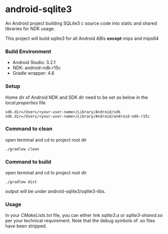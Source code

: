 # android-sqlite3
An Android project building SQLite3 c source code into static and shared libraries for NDK usage.

This project will build sqlite3 for all Android ABIs **except** mips and mips64

### Build Environment ###
* Android Studio: 3.2.1
* NDK: android-ndk-r15c
* Gradle wrapper: 4.6

### Setup ### 
Home dir of Android NDK and SDK dir need to be set as below in the *local.properties* file
~~~~
sdk.dir=/Users/<your-user-name>/Library/Android/sdk
ndk.dir=/Users/<your-user-name>/Library/Android/android-ndk-r15c
~~~~

### Command to clean
open terminal and cd to project root dir
~~~~
./gradlew clean
~~~~

### Command to build ###

open terminal and cd to project root dir
~~~~
./gradlew dist
~~~~

output will be under android-sqlite3/sqlite3-libs.

### Usage ###
In your *CMakeLists.txt* file, you can either link *sqlite3.a* or *sqlite3-shared.so* per your technical requirement. 
Note that the debug symbols of .so files have been stripped. 
